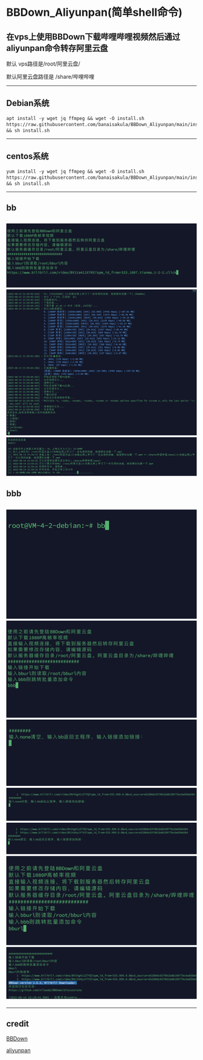 # BBDown_Aliyunpan(简单shell命令)
在vps上使用BBDown下载哔哩哔哩视频然后通过aliyunpan命令转存阿里云盘
---

默认 vps路径是/root/阿里云盘/


默认阿里云盘路径是 /share/哔哩哔哩

---
## Debian系统
```
apt install -y wget jq ffmpeg && wget -O install.sh https://raw.githubusercontent.com/banaisakula/BBDown_Aliyunpan/main/install.sh && sh install.sh
```
---
## centos系统
```
yum install -y wget jq ffmpeg && wget -O install.sh https://raw.githubusercontent.com/banaisakula/BBDown_Aliyunpan/main/install.sh && sh install.sh
```
---
## bb
![bbb1](https://raw.githubusercontent.com/banaisakula/BBDown_Aliyunpan/main/例子3.png)
![bbb2](https://raw.githubusercontent.com/banaisakula/BBDown_Aliyunpan/main/例子2.png)
![bbb3](https://raw.githubusercontent.com/banaisakula/BBDown_Aliyunpan/main/例子1.png)
---
## bbb
![bb1](https://raw.githubusercontent.com/banaisakula/BBDown_Aliyunpan/main/1.png)
![bb2](https://raw.githubusercontent.com/banaisakula/BBDown_Aliyunpan/main/2.png)
![bb3](https://raw.githubusercontent.com/banaisakula/BBDown_Aliyunpan/main/3.png)
![bb4](https://raw.githubusercontent.com/banaisakula/BBDown_Aliyunpan/main/4.png)
![bb5](https://raw.githubusercontent.com/banaisakula/BBDown_Aliyunpan/main/5.png)
![bb6](https://raw.githubusercontent.com/banaisakula/BBDown_Aliyunpan/main/6.png)
![bb7](https://raw.githubusercontent.com/banaisakula/BBDown_Aliyunpan/main/7.png)
---








---
credit
---
[BBDown](https://github.com/nilaoda/BBDown)

[aliyunpan](https://github.com/tickstep/aliyunpan)


